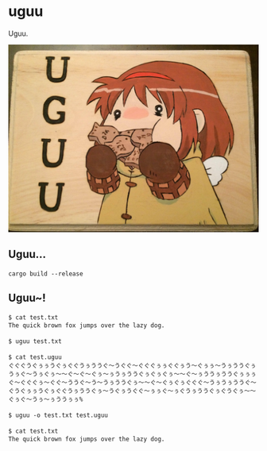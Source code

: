 # uguu
Uguu.

![Uguu\~\~\~](https://github.com/Ruin0x11/uguu/blob/master/uguu.jpg?raw=true)

## Uguu...
```
cargo build --release
```

## Uguu~!
```
$ cat test.txt
The quick brown fox jumps over the lazy dog.

$ uguu test.txt

$ cat test.uguu
ぐぐぐうぐぅぅうぐぅぐぐうぅううぐ〜うぐぐ〜ぐぐぐぅぅぐぐぅう〜ぐぅぅ〜うぅううぐぅうぅぐ〜うぅぐぅ〜〜ぐ〜ぐ〜ぐぅ〜ぅうぅううぐぅぐぅぐぅ〜〜ぐ〜ぅううぅううぐぅぅぅぐ〜ぐぐぐぅ〜ぐぐ〜ううぐ〜う〜うぅううぐぅ〜〜ぐ〜ぐぅぐぅぐぐぐ〜うぅうぅううぐ〜ぐうぐぅぅうぐぅぐぐうぅううぐぅ〜うぐぅうぐぐ〜ぅぅぐ〜ぅぐうぅううぐぅぐうぐぅ〜〜ぐぅぐ〜うぅ〜ぅううぅぅ%

$ uguu -o test.txt test.uguu

$ cat test.txt
The quick brown fox jumps over the lazy dog.
```
